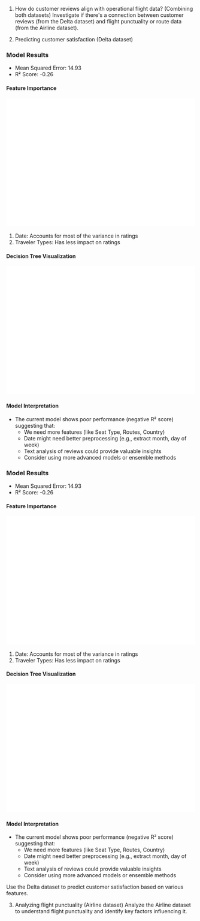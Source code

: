 1. How do customer reviews align with operational flight data? (Combining both datasets)
Investigate if there's a connection between customer reviews (from the Delta dataset) and flight punctuality or route data (from the Airline dataset).

2. Predicting customer satisfaction (Delta dataset)

### Model Results
- Mean Squared Error: 14.93
- R² Score: -0.26

#### Feature Importance
![Feature Importance](images/feature_importance.png)
1. Date: Accounts for most of the variance in ratings
2. Traveler Types: Has less impact on ratings

#### Decision Tree Visualization
![Decision Tree](images/decision_tree.png)

#### Model Interpretation
- The current model shows poor performance (negative R² score) suggesting that:
  - We need more features (like Seat Type, Routes, Country)
  - Date might need better preprocessing (e.g., extract month, day of week)
  - Text analysis of reviews could provide valuable insights
  - Consider using more advanced models or ensemble methods


### Model Results
- Mean Squared Error: 14.93
- R² Score: -0.26

#### Feature Importance
![Feature Importance](images/feature_importance.png)
1. Date: Accounts for most of the variance in ratings
2. Traveler Types: Has less impact on ratings

#### Decision Tree Visualization
![Decision Tree](images/decision_tree.png)

#### Model Interpretation
- The current model shows poor performance (negative R² score) suggesting that:
  - We need more features (like Seat Type, Routes, Country)
  - Date might need better preprocessing (e.g., extract month, day of week)
  - Text analysis of reviews could provide valuable insights
  - Consider using more advanced models or ensemble methods

Use the Delta dataset to predict customer satisfaction based on various features.

3. Analyzing flight punctuality (Airline dataset)
Analyze the Airline dataset to understand flight punctuality and identify key factors influencing it.
